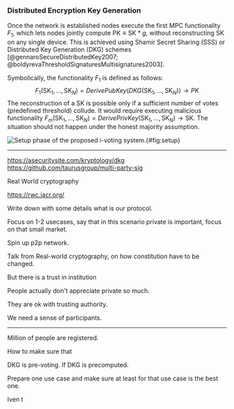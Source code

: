 ### Distributed Encryption Key Generation

Once the network is established nodes execute the first MPC functionality $F_1$, which lets nodes jointly compute $\textrm{PK} \equiv \textrm{SK} * g$, without reconstructing $\textrm{SK}$ on any single device. This is achieved using Shamir Secret Sharing (SSS) or Distributed Key Generation (DKG) schemes [@gennaroSecureDistributedKey2007; @boldyrevaThresholdSignaturesMultisignatures2003].

Symbolically, the functionality $F_1$ is defined as follows: $$F_1(\mathrm{SK}_1, ..., \mathrm{SK}_N) = DerivePubKey(DKG(\mathrm{SK}_1, ..., \mathrm{SK}_N)) \rightarrow PK$$
The reconstruction of a $\textrm{SK}$ is possible only if a sufficient number of votes (predefined threshold) collude. It would require executing malicious functionality $F_m(\mathrm{SK}_1, ..., \mathrm{SK}_N)=DerivePrivKey(\mathrm{SK}_1, ..., \mathrm{SK}_N) \rightarrow \textrm{SK}$. The situation should not happen under the honest majority assumption. 

![Setup phase of the proposed i-voting system.](setup.png){#fig:setup}

---

https://asecuritysite.com/kryptology/dkg
https://github.com/taurusgroup/multi-party-sig


Real World cryptography

https://rwc.iacr.org/

Write down with some details what is our protocol.

Focus on 1-2 usecases, say that in this scenario private is important, focus on that small market.


Spin up p2p network. 

Talk from Real-world cryptography, on how constitution have to be changed. 

But there is a trust in institution 

People actually don't appreciate private so much.

They are ok with trusting authority.

We need a sense of participants. 

---

Million of people are registered. 

How to make sure that

DKG is pre-voting. If DKG is precomputed.

Prepare one use case and make sure at least for that use case is the best one.

Iven t